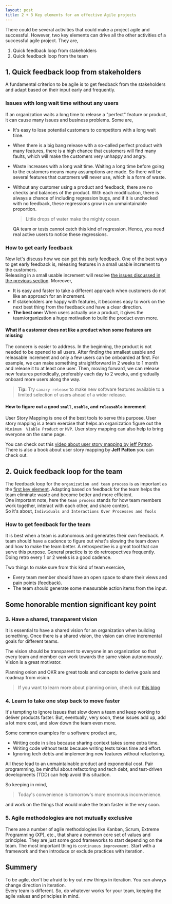 ```yaml
---
layout: post
title: 2 + 3 Key elements for an effective Agile projects
---
```


There could be several activities that could make a project agile and 
successful. However, two key elements can drive all the other activities of a
successful agile project. They are,

 1. Quick feedback loop from stakeholders
 2. Quick feedback loop from the team

##  1. Quick feedback loop from stakeholders

A fundamental criterion to be agile is to get feedback from the stakeholders and
adapt based on their input early and frequently.

### Issues with long wait time without any users

If an organization waits a long time to release a "perfect" feature or product, 
it can cause many issues and business problems. Some are,

 * It's easy to lose potential customers to competitors with a long wait time.
 * When there is a big bang release with a so-called perfect product with many
   features, there is a high chance that customers will find many faults, which
   will make the customers very unhappy and angry.
 * Waste increases with a long wait time. Waiting a long time before going to 
   the customers means many assumptions are made. So there will be several
   features that customers will never use, which is a form of waste.
 * Without any customer using a product and feedback, there are no checks and
   balances of the product. With each modification, there is always a chance of
   including regression bugs, and if it is unchecked with no feedback, these
   regressions grow in an unmaintainable proportion.   

   > Little drops of water make the mighty ocean.

   QA team or tests cannot catch this kind of regression. Hence, you need real
   active users to notice these regressions.

### How to get early feedback

Now let's discuss how we can get this early feedback. One of the best ways to
get early feedback is, releasing features in a small usable increment to the
customers.  
Releasing in a small usable increment will resolve [the issues discussed in the
previous section](#issues-with-long-wait-time-without-any-users). Moreover,

 * It is easy and faster to take a different approach when customers do not like
   an approach for an increment.
 * If stakeholders are happy with features, it becomes easy to work on the next
   best thing from the feedback and have a clear direction.
 * **The best one:** When users actually use a product, it gives the 
   team/organization a huge motivation to build the product even more.


#### What if a customer does not like a product when some features are missing

The concern is easier to address. In the beginning, the product is not needed to
be opened to all users. After finding the smallest usable and releasable 
increment and only a few users can be onboarded at first. For example, we can 
make something straightforward in 2 weeks to 1 month and release it to at least
one user. Then, moving forward, we can release new features periodically,
preferably each day to 2 weeks, and gradually onboard more users along the way.

> **Tip:** Try `canary release` to make new software features available to a 
> limited selection of users ahead of a wider release.

#### How to figure out a good `small`, `usable`, and `releasable` increment

User Story Mapping is one of the best tools to serve this purpose. User story
mapping is a team exercise that helps an organization figure out the `Minimum 
Viable Product` or `MVP`. User story mapping can also help to bring everyone on
the same page.

You can check out this
[video about user story mapping by jeff Patton](https://www.youtube.com/watch?v=AorAgSrHjKM&t=3s).  
There is also a book about user story mapping by **Jeff Patton** you can check
out.

## 2. Quick feedback loop for the team

The feedback loop for the `organization and team process` is as important as the
[first key element](#1-quick-feedback-loop-from-stakeholders). Adapting based on
feedback for the team helps the team eliminate waste and become better and more
efficient.  
One important note, here the `team process` stands for how team members work
together, interact with each other, and share context.  
So it's about, `Individuals and Interactions Over Processes and Tools`

### How to get feedback for the team
It is best when a team is autonomous and generates their own feedback. A team 
should have a cadence to figure out what's slowing the team down and how to make
the team better. A retrospective is a great tool that can serve this purpose.
General practice is to do retrospectives frequently. Doing retro every 1 or 2 
weeks is a good cadence.

Two things to make sure from this kind of team exercise,
 * Every team member should have an open space to share their views and pain
   points (feedback).
 * The team should generate some measurable action items from the input.
 
## Some honorable mention significant key point

### 3. Have a shared, transparent vision

It is essential to have a shared vision for an organization when building 
something. Once there is a shared vision, the vision can drive incremental
goals for different teams.

The vision should be transparent to everyone in an organization so that every
team and member can work towards the same vision autonomously. Vision is a great
motivator.

Planning onion and OKR are great tools and concepts to derive goals and roadmap
from vision.

> If you want to learn more about planning onion,
> check out [this blog](https://www.stridenyc.com/blog/the-planning-onion-a-product-management-concept)

### 4. Learn to take one step back to move faster

It's tempting to ignore issues that slow down a team and keep working to deliver
products faster. But, eventually, very soon, these issues add up, add a lot more
cost, and slow down the team even more.

Some common examples for a software product are,
 * Writing code in silos because sharing context takes some extra time.
 * Writing code without tests because writing tests takes time and effort.
 * Ignoring tech debts and implementing new features without refactoring.

All these lead to an unmaintainable product and exponential cost. Pair 
programming, be mindful about refactoring and tech debt, and test-driven 
developments (TDD) can help avoid this situation.

So keeping in mind,

> Today's convenience is tomorrow's more enormous inconvenience.

and work on the things that would make the team faster in the very soon.

### 5. Agile methodologies are not mutually exclusive

There are a number of agile methodologies like Kanban, Scrum, Extreme 
Programming (XP), etc., that share a common core set of values and principles.
They are just some good frameworks to start depending on the team. The most 
important thing is `continuous improvement`. Start with a framework and then 
introduce or exclude practices with iteration.

## Summery

To be agile, don't be afraid to try out new things in iteration. You can always 
change direction in iteration.  
Every team is different. So, do whatever works for your team, keeping the agile
values and principles in mind.
